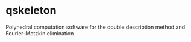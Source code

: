 # qskeleton
Polyhedral computation software for the double description method and Fourier-Motzkin elimination
